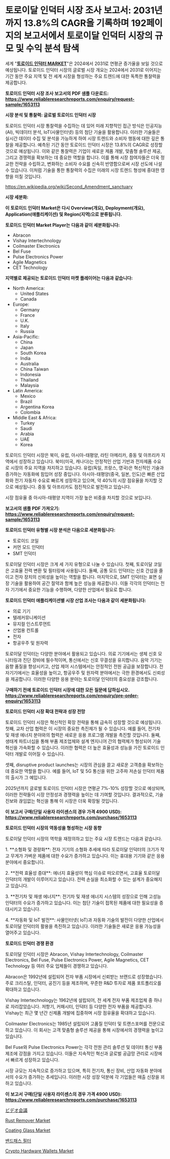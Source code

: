 <p><h1>토로이달 인덕터 시장 조사 보고서: 2031년까지 13.8%의 CAGR을 기록하며 192페이지의 보고서에서 토로이달 인덕터 시장의 규모 및 수익 분석 탐색</h1></p><p>세계 "<strong><a href="https://www.reliableresearchreports.com/toroidal-inductors-r1653113">토로이드 인덕터 MARKET</a></strong>"은 2024에서 2031로 연평균 증가율을 보일 것으로 예상됩니다. 토로이드 인덕터 시장의 글로벌 시장 개요는 2024에서 2031로 이어지는 기간 동안 주요 지역 및 전 세계 시장을 형성하는 주요 트렌드에 대한 독특한 통찰력을 제공합니다.</p>
<p><strong>토로이드 인덕터 시장 조사 보고서의 PDF 샘플 다운로드: <a href="https://www.reliableresearchreports.com/enquiry/request-sample/1653113">https://www.reliableresearchreports.com/enquiry/request-sample/1653113</a></strong></p>
<p><strong>시장 분석 및 통찰력: 글로벌 토로이드 인덕터 시장</strong></p>
<p><p>토로이드 인덕터 시장 통찰력을 수집하는 데 있어 미래 지향적인 접근 방식은 인공지능(AI), 빅데이터 분석, IoT(사물인터넷) 등의 첨단 기술을 활용합니다. 이러한 기술들은 실시간 데이터 수집 및 분석을 가능하게 하여 시장 트렌드와 소비자 행동에 대한 깊은 통찰을 제공합니다. 예측된 기간 동안 토로이드 인덕터 시장은 13.8%의 CAGR로 성장할 것으로 예상됩니다. 이와 같은 통찰력은 기업이 새로운 제품 개발, 맞춤형 솔루션 제공, 그리고 경쟁력을 확보하는 데 중요한 역할을 합니다. 이를 통해 시장 참여자들은 더욱 정교한 전략을 수립하고, 변화하는 소비자 수요를 신속히 반영함으로써 시장 선도에 나설 수 있습니다. 이처럼 기술을 통한 통찰력의 수집은 미래의 시장 트렌드 형성에 중대한 영향을 미칠 것입니다.</p></p>
<p><a href="%7CAUTHORITHY_DOMAIN_URL%7C">https://en.wikipedia.org/wiki/Second_Amendment_sanctuary</a></p>
<p><strong>시장 세분화:</strong></p>
<p><strong>이 토로이드 인덕터 Market은 다시 Overview(개요), Deployment(개요), Application(애플리케이션) 및 Region(지역)으로 분류됩니다.</strong></p>
<p><strong>토로이드 인덕터 Market Player는 다음과 같이 세분화됩니다:</strong></p>
<p><ul><li>Abracon</li><li>Vishay Intertechnology</li><li>Coilmaster Electronics</li><li>Bel Fuse</li><li>Pulse Electronics Power</li><li>Agile Magnetics</li><li>CET Technology</li></ul></p>
<p><strong>지역별로 제공되는 토로이드 인덕터 마켓 플레이어는 다음과 같습니다:</strong></p>
<p><ul>
    <li>
        North America:
        <ul>
            <li>United States</li>
            <li>Canada</li>
        </ul>
    </li>
    <li>
        Europe:
        <ul>
            <li>Germany</li>
            <li>France</li>
            <li>U.K.</li>
            <li>Italy</li>
            <li>Russia</li>
        </ul>
    </li>
    <li>
        Asia-Pacific:
        <ul>
            <li>China</li>
            <li>Japan</li>
            <li>South Korea</li>
            <li>India</li>
            <li>Australia</li>
            <li>China Taiwan</li>
            <li>Indonesia</li>
            <li>Thailand</li>
            <li>Malaysia</li>
        </ul>
    </li>
    <li>
        Latin America:
        <ul>
            <li>Mexico</li>
            <li>Brazil</li>
            <li>Argentina Korea</li>
            <li>Colombia</li>
        </ul>
    </li>
    <li>
        Middle East & Africa:
        <ul>
            <li>Turkey</li>
            <li>Saudi</li>
            <li>Arabia</li>
            <li>UAE</li>
            <li>Korea</li>
        </ul>
    </li>
    </ul></p>
<p><p>토로이드 인덕터 시장은 북미, 유럽, 아시아-태평양, 라틴 아메리카, 중동 및 아프리카 지역에서 성장하고 있습니다. 북미(미국, 캐나다)는 안정적인 산업 기반과 전자제품 수요로 시장의 주요 지역을 차지하고 있습니다. 유럽(독일, 프랑스, 영국)은 혁신적인 기술과 증가하는 자동화에 힘입어 성장 중입니다. 아시아-태평양(중국, 일본, 인도)은 빠른 산업화와 전기 자동차 수요로 빠르게 성장하고 있으며, 약 40%의 시장 점유율을 차지할 것으로 예상됩니다. 중동 및 아프리카도 점진적으로 발전하고 있습니다. </p><p> 시장 점유율 중 아시아-태평양 지역이 가장 높은 비중을 차지할 것으로 보입니다.</p></p>
<p><strong>보고서의 샘플 PDF 가져오기: <a href="https://www.reliableresearchreports.com/enquiry/request-sample/1653113">https://www.reliableresearchreports.com/enquiry/request-sample/1653113</a></strong></p>
<p><strong>토로이드 인덕터 유형별 시장 분석은 다음으로 세분화됩니다:</strong></p>
<p><ul><li>토로이드 코일</li><li>커먼 모드 인덕터</li><li>SMT 인덕터</li></ul></p>
<p><p>토로이달 인덕터 시장은 크게 세 가지 유형으로 나눌 수 있습니다. 첫째, 토로이달 코일은 고효율 전력 변환 및 필터링에 사용됩니다. 둘째, 공통 모드 인덕터는 신호 간섭을 줄이고 전자 장치의 신뢰성을 높이는 역할을 합니다. 마지막으로, SMT 인덕터는 표면 실장 기술을 활용하여 공간 절약과 함께 높은 성능을 제공합니다. 이들 각각의 인덕터는 전자 기기에서 중요한 기능을 수행하며, 다양한 산업에서 필요로 합니다.</p></p>
<p><strong>토로이드 인덕터 애플리케이션별 시장 산업 조사는 다음과 같이 세분화됩니다:</strong></p>
<p><ul><li>의료 기기</li><li>텔레커뮤니케이션</li><li>뮤지컬 인스트루먼트</li><li>산업용 컨트롤</li><li>전자</li><li>항공우주 및 원자력</li></ul></p>
<p><p>토로이달 인덕터는 다양한 분야에서 활용되고 있습니다. 의료 기기에서는 생체 신호 모니터링과 진단 장비에 필수적이며, 통신에서는 신호 무결성을 유지합니다. 음악 기기는 음향 품질을 향상시키고, 산업 제어 시스템에서는 안정적인 전원 공급을 보장합니다. 전자기기에서는 효율성을 높이고, 항공우주 및 원자력 분야에서는 극한 환경에서도 신뢰성을 제공합니다. 이러한 다양한 응용 분야는 토로이달 인덕터의 중요성을 강조합니다.</p></p>
<p><strong>구매하기 전에 토로이드 인덕터 시장에 대한 모든 질문에 답하십시오. <a href="https://www.reliableresearchreports.com/enquiry/pre-order-enquiry/1653113">https://www.reliableresearchreports.com/enquiry/pre-order-enquiry/1653113</a></strong></p>
<p><strong>토로이드 인덕터 시장 확대 전략과 성장 전망</strong></p>
<p><p>토로이드 인덕터 시장은 혁신적인 확장 전략을 통해 급속히 성장할 것으로 예상됩니다. 첫째, 교차 산업 협력은 이 시장의 중요한 촉진제가 될 수 있습니다. 예를 들어, 전기차 및 재생 에너지 분야와의 협력은 새로운 응용 프로그램 개발을 촉진할 것입니다. 둘째, 생태계 파트너십을 통해 부품 제조업체와 설계 엔지니어 간의 협력체가 형성되어 기술 혁신을 가속화할 수 있습니다. 이러한 협력은 더 높은 효율성과 성능을 가진 토로이드 인덕터 개발로 이어질 수 있습니다. </p><p>셋째, disruptive product launches는 시장의 관심을 끌고 새로운 고객층을 확보하는 데 중요한 역할을 합니다. 예를 들어, IoT 및 5G 통신을 위한 고주파 저손실 인덕터 제품의 출시가 그 예입니다. </p><p>2025년까지 글로벌 토로이드 인덕터 시장은 연평균 7%-10% 성장할 것으로 예상되며, 이러한 전략들이 시장 안정성과 경쟁력을 높이는 데 기여할 것입니다. 결과적으로, 기술 진보와 끊임없는 혁신을 통해 이 시장은 더욱 확장될 것입니다.</p></p>
<p><strong>이 보고서 구매(단일 사용자 라이센스의 경우 가격 4900 USD): <a href="https://www.reliableresearchreports.com/purchase/1653113">https://www.reliableresearchreports.com/purchase/1653113</a></strong></p>
<p><strong>토로이드 인덕터 시장의 역동성을 형성하는 시장 동향</strong></p>
<p><p>토로이달 인덕터 시장의 역학을 재정의하고 있는 주요 시장 트렌드는 다음과 같습니다.</p><p>1. **소형화 및 경량화**: 전자 기기의 소형화 추세에 따라 토로이달 인덕터의 크기가 작고 무게가 가벼운 제품에 대한 수요가 증가하고 있습니다. 이는 휴대용 기기와 같은 응용 분야에서 중요합니다.</p><p>2. **전력 효율성 증대**: 에너지 효율성이 핵심 이슈로 떠오르면서, 고효율 토로이달 인덕터의 개발이 이루어지고 있습니다. 전력 손실을 최소화할 수 있는 설계가 중요해지고 있습니다.</p><p>3. **전기차 및 재생 에너지**: 전기차 및 재생 에너지 시스템의 성장으로 인해 고성능 인덕터의 수요가 증가하고 있습니다. 이는 첨단 기술이 접목된 제품에 대한 필요성을 증대시키고 있습니다.</p><p>4. **자동화 및 IoT 발전**: 사물인터넷( IoT)과 자동화 기술의 발전이 다양한 산업에서 토로이달 인덕터의 활용을 촉진하고 있습니다. 이러한 기술들은 새로운 응용 가능성을 열어주고 있습니다.</p></p>
<p><strong>토로이드 인덕터 경쟁 환경</strong></p>
<p><p>토로이달 인덕터 시장은 Abracon, Vishay Intertechnology, Coilmaster Electronics, Bel Fuse, Pulse Electronics Power, Agile Magnetics, CET Technology 등 여러 주요 업체들이 경쟁하고 있습니다.</p><p>Abracon은 1992년에 설립되어 전자 부품 시장에서 신뢰받는 브랜드로 성장했습니다. 주로 크리스탈, 인덕터, 공진기 등을 제조하며, 꾸준한 R&D 투자로 제품 포트폴리오를 확대하고 있습니다.</p><p>Vishay Intertechnology는 1962년에 설립되어, 전 세계 전자 부품 제조업체 중 하나로 자리잡았습니다. 저항기, 커패시터, 인덕터 등 다양한 전자 부품을 제공합니다. Vishay는 최근 몇 년간 신제품 개발에 집중하며 시장 점유율을 확대하고 있습니다.</p><p>Coilmaster Electronics는 1985년 설립되어 고품질 인덕터 및 트랜스포머를 전문으로 하고 있습니다. 이 회사는 고객 맞춤형 솔루션 제공을 통해 시장에서의 경쟁력을 높이고 있습니다.</p><p>Bel Fuse와 Pulse Electronics Power는 각각 전원 관리 솔루션 및 데이터 통신 부품 제조에 강점을 가지고 있습니다. 이들은 지속적인 혁신과 글로벌 공급망 관리로 시장에서 빠르게 성장하고 있습니다.</p><p>시장 규모는 지속적으로 증가하고 있으며, 특히 전기차, 통신 장비, 산업 자동화 분야에서의 수요가 증가하는 추세입니다. 이러한 시장 성장 덕분에 각 기업들은 매출 신장을 꾀하고 있습니다.</p></p>
<p><strong>이 보고서 구매(단일 사용자 라이센스의 경우 가격 4900 USD): <a href="https://www.reliableresearchreports.com/purchase/1653113">https://www.reliableresearchreports.com/purchase/1653113</a></strong></p>
<p><p><a href="https://github.com/mohamedbakry57/Market-Research-Report-List-6/blob/main/876593010757.md">ビデオ会議</a></p><p><a href="https://issuu.com/reportprime-2/docs/rust-remover-market-size-2030.pptx_8b7269e0b4bc0c">Rust Remover Market</a></p><p><a href="https://issuu.com/reportprime-2/docs/coating-glass-market-size-2030.pptx_cd967b0e1764df">Coating Glass Market</a></p><p><a href="https://github.com/laholand/Market-Research-Report-List-6/blob/main/349411910618.md">밴드패스 필터</a></p><p><a href="https://www.linkedin.com/pulse/crypto-hardware-wallets-market-analysis-report-global-insights-xcuje?trackingId=7oPv1ifWSGCq7%2BijtO4QJA%3D%3D">Crypto Hardware Wallets Market</a></p></p>